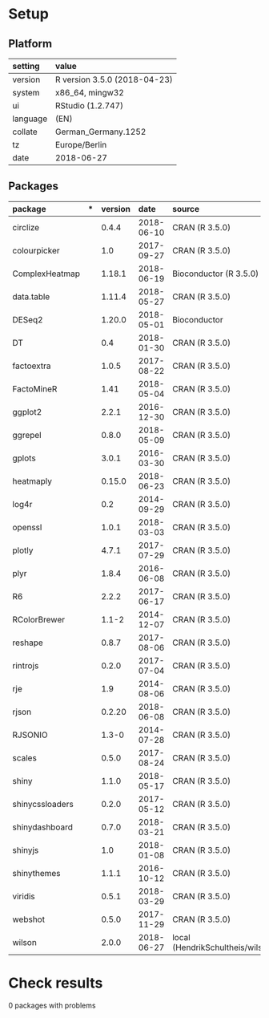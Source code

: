 # Setup

## Platform

|setting  |value                        |
|:--------|:----------------------------|
|version  |R version 3.5.0 (2018-04-23) |
|system   |x86_64, mingw32              |
|ui       |RStudio (1.2.747)            |
|language |(EN)                         |
|collate  |German_Germany.1252          |
|tz       |Europe/Berlin                |
|date     |2018-06-27                   |

## Packages

|package         |*  |version |date       |source                              |
|:---------------|:--|:-------|:----------|:-----------------------------------|
|circlize        |   |0.4.4   |2018-06-10 |CRAN (R 3.5.0)                      |
|colourpicker    |   |1.0     |2017-09-27 |CRAN (R 3.5.0)                      |
|ComplexHeatmap  |   |1.18.1  |2018-06-19 |Bioconductor (R 3.5.0)              |
|data.table      |   |1.11.4  |2018-05-27 |CRAN (R 3.5.0)                      |
|DESeq2          |   |1.20.0  |2018-05-01 |Bioconductor                        |
|DT              |   |0.4     |2018-01-30 |CRAN (R 3.5.0)                      |
|factoextra      |   |1.0.5   |2017-08-22 |CRAN (R 3.5.0)                      |
|FactoMineR      |   |1.41    |2018-05-04 |CRAN (R 3.5.0)                      |
|ggplot2         |   |2.2.1   |2016-12-30 |CRAN (R 3.5.0)                      |
|ggrepel         |   |0.8.0   |2018-05-09 |CRAN (R 3.5.0)                      |
|gplots          |   |3.0.1   |2016-03-30 |CRAN (R 3.5.0)                      |
|heatmaply       |   |0.15.0  |2018-06-23 |CRAN (R 3.5.0)                      |
|log4r           |   |0.2     |2014-09-29 |CRAN (R 3.5.0)                      |
|openssl         |   |1.0.1   |2018-03-03 |CRAN (R 3.5.0)                      |
|plotly          |   |4.7.1   |2017-07-29 |CRAN (R 3.5.0)                      |
|plyr            |   |1.8.4   |2016-06-08 |CRAN (R 3.5.0)                      |
|R6              |   |2.2.2   |2017-06-17 |CRAN (R 3.5.0)                      |
|RColorBrewer    |   |1.1-2   |2014-12-07 |CRAN (R 3.5.0)                      |
|reshape         |   |0.8.7   |2017-08-06 |CRAN (R 3.5.0)                      |
|rintrojs        |   |0.2.0   |2017-07-04 |CRAN (R 3.5.0)                      |
|rje             |   |1.9     |2014-08-06 |CRAN (R 3.5.0)                      |
|rjson           |   |0.2.20  |2018-06-08 |CRAN (R 3.5.0)                      |
|RJSONIO         |   |1.3-0   |2014-07-28 |CRAN (R 3.5.0)                      |
|scales          |   |0.5.0   |2017-08-24 |CRAN (R 3.5.0)                      |
|shiny           |   |1.1.0   |2018-05-17 |CRAN (R 3.5.0)                      |
|shinycssloaders |   |0.2.0   |2017-05-12 |CRAN (R 3.5.0)                      |
|shinydashboard  |   |0.7.0   |2018-03-21 |CRAN (R 3.5.0)                      |
|shinyjs         |   |1.0     |2018-01-08 |CRAN (R 3.5.0)                      |
|shinythemes     |   |1.1.1   |2016-10-12 |CRAN (R 3.5.0)                      |
|viridis         |   |0.5.1   |2018-03-29 |CRAN (R 3.5.0)                      |
|webshot         |   |0.5.0   |2017-11-29 |CRAN (R 3.5.0)                      |
|wilson          |   |2.0.0   |2018-06-27 |local (HendrikSchultheis/wilson@NA) |

# Check results

0 packages with problems




